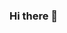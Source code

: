 ### Hi there 👋

<!--
**gabrieluca/gabrieluca** is a ✨ _special_ ✨ repository because its `README.md` (this file) appears on your GitHub profile.

Here are some ideas to get you started:

- 🔭 I’m currently working on my own sports app and a smoke shop app.
- 🌱 I’m currently learning DDD and TDD
- 👯 I’m looking to collaborate on ...
- 🤔 I’m looking for help with ...
- 💬 You can ask me about Flutter, Dart and Firebase
- 📫 Get in touch with me on Linkedin: https://www.linkedin.com/in/gabrieluca/
- ⚡ Fun fact: I've done a backpack trip across SouthEast Asia by myself

## Some of my weapons...

<code><img height="20" src="https://raw.githubusercontent.com/github/explore/80688e429a7d4ef2fca1e82350fe8e3517d3494d/topics/flutter/flutter.png"></code>
<code><img height="20" src="https://raw.githubusercontent.com/github/explore/80688e429a7d4ef2fca1e82350fe8e3517d3494d/topics/dart/dart.png"></code>
<code><img height="20" src="https://raw.githubusercontent.com/github/explore/80688e429a7d4ef2fca1e82350fe8e3517d3494d/topics/firebase/firebase.png"></code><code><img height="20" 

## Github Stats

[![Gabriel Luca's Github Stats](https://github-readme-stats.vercel.app/api?username=gabrieluca&count_private=true&theme=default&show_icons=true)](https://github.com/gabrieluca)

-->
